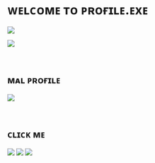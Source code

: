 # ᴡᴇʟᴄᴏᴍᴇ ᴛᴏ ᴘʀᴏғɪʟᴇ.ᴇxᴇ
<p align="left">
<img align="top" src="https://github-readme-stats.vercel.app/api?username=Mephysics&show_icons=true&count_private=true&include_all_commits=true&theme=tokyonight&custom_title=Mephysics GitHub Stats">
</p>
<p align="left">
<img align="bottom" src="https://github-readme-stats.vercel.app/api/top-langs?username=Mephysics&layout=compact&theme=tokyonight">
</p>

<br>

## ᴍᴀʟ ᴘʀᴏғɪʟᴇ
<p align="left">
<a href="https://myanimelist.net/profile/Mephysics"><img src="https://malsignature.com/?/view?username=Mephysics&style=normal"></a>
</p>

<br>

## ᴄʟɪᴄᴋ ᴍᴇ
<p align="left">
<a href="https://discordapp.com/users/527415996508536832"><img src="https://img.shields.io/badge/-Discord-7289DA?style=for-the-badge&logo=discord&logoColor=white"/></a>
<a href="https://twitter.com/Mephysicz"><img src="https://img.shields.io/badge/Twitter-1DA1F2?style=for-the-badge&logo=twitter&logoColor=white"/></a>
<a href="https://steamcommunity.com/id/Mephyz"><img src="https://img.shields.io/badge/Steam-000000?style=for-the-badge&logo=steam&logoColor=white"/></a>
</p>
